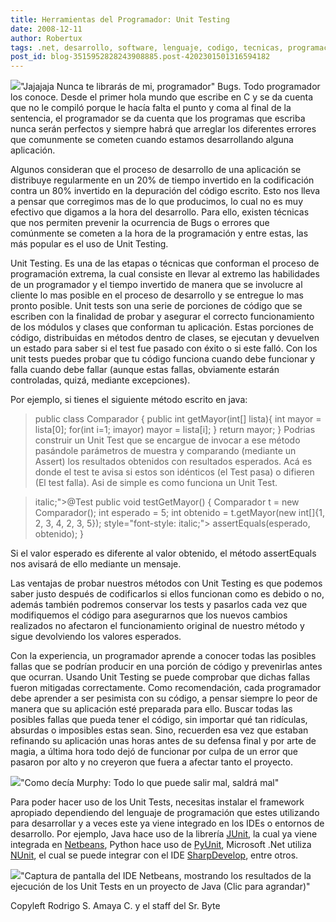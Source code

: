 ```yaml
---
title: Herramientas del Programador: Unit Testing
date: 2008-12-11
author: Robertux
tags: .net, desarrollo, software, lenguaje, codigo, tecnicas, programacion, herramienta
post_id: blog-3515952828243908885.post-4202301501316594182
---
```


[![](http://1.bp.blogspot.com/_jH77WNrMVRA/SUAtVVrVQnI/AAAAAAAAFNg/6xIdHcm541w/s400/sourcecode.png)](http://1.bp.blogspot.com/_jH77WNrMVRA/SUAtVVrVQnI/AAAAAAAAFNg/6xIdHcm541w/s1600-h/sourcecode.png)"Jajajaja Nunca te librarás de mi, programador" Bugs. Todo programador los conoce. Desde el primer hola mundo que escribe en C y se da cuenta que no le compiló porque le hacía falta el punto y coma al final de la sentencia, el programador se da cuenta que los programas que escriba nunca serán perfectos y siempre habrá que arreglar los diferentes errores que comunmente se cometen cuando estamos desarrollando alguna aplicación.

Algunos consideran que el proceso de desarrollo de una aplicación se distribuye regularmente en un 20% de tiempo invertido en la codificación contra un 80% invertido en la depuración del código escrito. Esto nos lleva a pensar que corregimos mas de lo que producimos, lo cual no es muy efectivo que digamos a la hora del desarrollo. Para ello, existen técnicas que nos permiten prevenir la ocurrencia de Bugs o errores que comúnmente se cometen a la hora de la programación y entre estas, las más popular es el uso de Unit Testing.

Unit Testing. Es una de las etapas o técnicas que conforman el proceso de programación extrema, la cual consiste en llevar al extremo las habilidades de un programador y el tiempo invertido de manera que se involucre al cliente lo mas posible en el proceso de desarrollo y se entregue lo mas pronto posible. Unit tests son una serie de porciones de código que se escriben con la finalidad de probar y asegurar el correcto funcionamiento de los módulos y clases que conforman tu aplicación. Estas porciones de código, distribuidas en métodos dentro de clases, se ejecutan y devuelven un estado para saber si el test fue pasado con éxito o si este falló. Con los unit tests puedes probar que tu código funciona cuando debe funcionar y falla cuando debe fallar (aunque estas fallas, obviamente estarán controladas, quizá, mediante excepciones).

Por ejemplo, si tienes el siguiente método escrito en java:

> public
> class Comparador {
> public int getMayor(int[] lista){
> int mayor =
> lista[0];
> for(int i=1; imayor)
> mayor = lista[i];
> }
> return mayor;
> }
Podrias construir un Unit Test que se encargue de invocar a ese método pasándole parámetros de muestra y comparando (mediante un Assert) los resultados obtenidos con resultados esperados. Acá es donde el test te avisa si estos son idénticos (el Test pasa) o difieren (El test falla). Asi de simple es como funciona un Unit Test.

> italic;">@Test
> public void
> testGetMayor() {
> Comparador t
> = new Comparador();
> int
> esperado = 5;
> int obtenido =
> t.getMayor(new int[]{1, 2, 3, 4, 2, 3, 5});
> style="font-style: italic;"> assertEquals(esperado, obtenido);
> }

Si el valor esperado es diferente al valor obtenido, el método assertEquals nos avisará de ello mediante un mensaje.

Las ventajas de probar nuestros métodos con Unit Testing es que podemos saber justo después de codificarlos si ellos funcionan como es debido o no, además también podremos conservar los tests y pasarlos cada vez que modifiquemos el código para asegurarnos que los nuevos cambios realizados no afectaron el funcionamiento original de nuestro método y sigue devolviendo los valores esperados.

Con la experiencia, un programador aprende a conocer todas las posibles fallas que se podrían producir en una porción de código y prevenirlas antes que ocurran. Usando Unit Testing se puede comprobar que dichas fallas fueron mitigadas correctamente. Como recomendación, cada programador debe aprender a ser pesimista con su código, a pensar siempre lo peor de manera que su aplicación esté preparada para ello. Buscar todas las posibles fallas que pueda tener el código, sin importar qué tan ridículas, absurdas o imposibles estas sean. Sino, recuerden esa vez que estaban refinando su aplicación unas horas antes de su defensa final y por arte de magia, a última hora todo dejó de funcionar por culpa de un error que pasaron por alto y no creyeron que fuera a afectar tanto el proyecto.

![](http://4.bp.blogspot.com/_jH77WNrMVRA/SUBVIJTJdgI/AAAAAAAAFNo/cOn0lvCAhPg/s400/murphys_law_poster.jpg)"Como decía Murphy: Todo lo que puede salir mal, saldrá mal"

Para poder hacer uso de los Unit Tests, necesitas instalar el framework apropiado dependiendo del lenguaje de programación que estes utilizando para desarrollar y a veces este ya viene integrado en los IDEs o entornos de desarrollo. Por ejemplo, Java hace uso de la librería [JUnit](http://www.junit.org/), la cual ya viene integrada en [Netbeans](http://www.netbeans.org/), Python hace uso de [PyUnit](http://pyunit.sourceforge.net/), Microsoft .Net utiliza [NUnit](http://www.nunit.org/index.php), el cual se puede integrar con el IDE [SharpDevelop](http://www.icsharpcode.net/OpenSource/SD/), entre otros.

![](http://4.bp.blogspot.com/_jH77WNrMVRA/SUBb1ATdcxI/AAAAAAAAFNw/tnFVnw_VhAU/s400/NetbeansShot.png)"Captura de pantalla del IDE Netbeans, mostrando los resultados de la ejecución de los Unit Tests en un proyecto de Java (Clic para agrandar)"

Copyleft Rodrigo S. Amaya C. y el staff del Sr. Byte